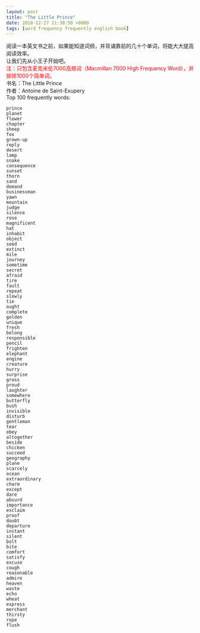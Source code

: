 ```yaml
---
layout: post
title: "The Little Prince"
date: 2018-12-27 11:30:50 +0800
tags: [word frequency frequently english book]
---
```


阅读一本英文书之前，如果能知道词频，并背诵靠前的几十个单词，将能大大提高阅读效率。  
让我们先从小王子开始吧。  
<span style="color:red">注：只包含麦克米伦7000高频词（Macmillan 7000 High Frequency Word），并排除1000个简单词。</span>  
书名：The Little Prince  
作者：Antoine de Saint-Exupery  
Top 100 frequently words:  

```
prince
planet
flower
chapter
sheep
fox
grown-up
reply
desert
lamp
snake
consequence
sunset
thorn
sand
demand
businessman
yawn
mountain
judge
silence
rose
magnificent
hat
inhabit
object
seed
extinct
mile
journey
sometime
secret
afraid
tire
fault
repeat
slowly
tie
ought
complete
golden
unique
fresh
belong
responsible
pencil
frighten
elephant
engine
creature
hurry
surprise
grass
proud
laughter
somewhere
butterfly
bush
invisible
disturb
gentleman
tear
obey
altogether
beside
chicken
succeed
geography
plane
scarcely
ocean
extraordinary
charm
except
dare
absurd
importance
exclaim
proof
doubt
departure
instant
silent
bolt
bite
comfort
satisfy
excuse
cough
reasonable
admire
heaven
waste
echo
wheat
express
merchant
thirsty
rope
flush
```